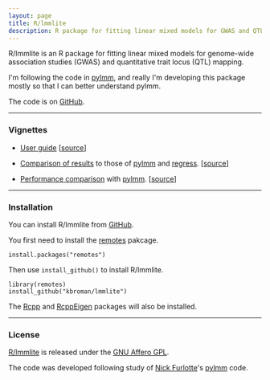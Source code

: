 ```yaml
---
layout: page
title: R/lmmlite
description: R package for fitting linear mixed models for GWAS and QTL mapping
---
```


R/lmmlite is an R package for fitting linear mixed models for
genome-wide association studies (GWAS) and quantitative trait locus
(QTL) mapping.

I'm following the code in [pylmm](https://github.com/nickFurlotte/pylmm),
and really I'm developing this package mostly so that I can better understand pylmm.

The code is on [GitHub](https://github.com/kbroman/lmmlite).

---

### Vignettes

- [User guide](assets/lmmlite.html)
[[source](https://github.com/kbroman/lmmlite/blob/master/vignettes/lmmlite.Rmd)]

- [Comparison of results](assets/compare2pylmm.html) to those of
[pylmm](https://github.com/nickFurlotte/pylmm) and
[regress](https://cran.r-project.org/web/packages/regress/).
[[source](https://github.com/kbroman/lmmlite/blob/gh-pages/assets/compare2pylmm.Rmd)]

- [Performance comparison](assets/performance.html) with
[pylmm](https://github.com/nickFurlotte/pylmm).
[[source](https://github.com/kbroman/lmmlite/blob/gh-pages/assets/performance.Rmd)]

---

### Installation

You can install R/lmmlite from
[GitHub](https://github.com/kbroman/lmmlite).

You first need to install the
[remotes](https://remotes.r-lib.org) pakcage.

    install.packages("remotes")

Then use `install_github()` to install R/lmmlite.

    library(remotes)
    install_github("kbroman/lmmlite")

The [Rcpp](https://github.com/RcppCore/Rcpp) and
[RcppEigen](https://github.com/RcppCore/RcppEigen) packages
will also be installed.

---

### License

[R/lmmlite](https://github.com/kbroman/lmmlite) is released under the
[GNU Affero GPL](https://www.gnu.org/licenses/why-affero-gpl.html).

The code was developed following study of [Nick Furlotte](http://whatmind.com)'s
[pylmm](https://github.com/nickFurlotte/pylmm) code.
